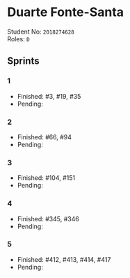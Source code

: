 # Duarte Fonte-Santa

Student No: `2018274628`  
Roles: `D`

## Sprints

### 1

* Finished: #3, #19, #35
* Pending:

### 2
* Finished: #66, #94
* Pending: 

### 3
* Finished: #104, #151
* Pending: 

### 4
* Finished: #345, #346
* Pending: 

### 5
* Finished: #412, #413, #414, #417
* Pending: 
